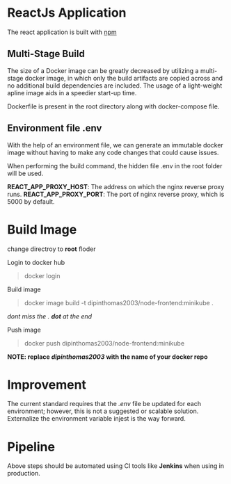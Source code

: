 # ReactJs Application

The react application is built with [npm](https://www.npmjs.com/)

## Multi-Stage Build

The size of a Docker image can be greatly decreased by utilizing a multi-stage docker image, in which only the build artifacts are copied across and no additional build dependencies are included. The usage of a light-weight apline image aids in a speedier start-up time.

Dockerfile is present in the root directory along with docker-compose file.

## Environment file .env

With the help of an environment file, we can generate an immutable docker image without having to make any code changes that could cause issues.

When performing the build command, the hidden file .env in the root folder will be used. 

**REACT_APP_PROXY_HOST**: The address on which the nginx reverse proxy runs.
**REACT_APP_PROXY_PORT**: The port of nginx reverse proxy, which is 5000 by default.


# Build Image

change directroy to **root** floder

Login to docker hub

> docker login 

Build image
> docker image build -t dipinthomas2003/node-frontend:minikube .

*dont miss the . **dot** at the end*

Push image
> docker push dipinthomas2003/node-frontend:minikube

**NOTE: replace _dipinthomas2003_ with the name of your  docker repo**


# Improvement

The current standard requires that the *.env* file be updated for each environment; however, this is not a suggested or scalable solution. Externalize the environment variable injest is the way forward.

# Pipeline

Above steps should be automated using CI tools like **Jenkins** when using in production.